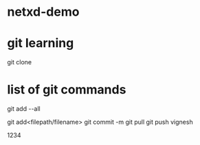# netxd-demo
# git learning
git clone <repository>
# list of git commands
git add --all

git add<filepath/filename>
git commit -m
git pull
git push
vignesh


1234